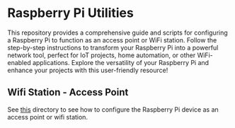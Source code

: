 # Raspberry Pi Utilities

This repository provides a comprehensive guide and scripts for configuring a Raspberry Pi to function as an access point or WiFi station. Follow the step-by-step instructions to transform your Raspberry Pi into a powerful network tool, perfect for IoT projects, home automation, or other WiFi-enabled applications. Explore the versatility of your Raspberry Pi and enhance your projects with this user-friendly resource!

## Wifi Station - Access Point

See [this](/access_point-wifi_station) directory to see how to configure the Raspberry Pi device as an access point or wifi station.

